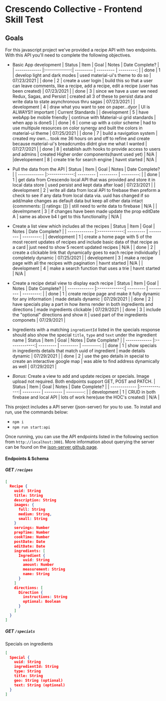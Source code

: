 # Crescendo Collective - Frontend Skill Test

## Goals

For this javascript project we've provided a recipe API with two endpoints. With this API you'll need to complete the following objectives.

- Basic App development
  | Status | Item | Goal | Notes | Date Complete? |
  | ------------- |:-------------:| --------- | --------- | ---------: |
  | done | 1 | develop light and dark modes | used material-ui's theme to do so | 07/23/2021 |
  | done | 2 | create a user login | build this so that a user can leave comments, like a recipe, add a recipe, edit a recipe (user has been created) | 07/23/2021 |
  | done | 3 | since we have a user we need Redux, Sagas, and Persist | created all 3 of these to persist data and write data to state asynchronous thru sagas | 07/23/2021 |
  | development | 4 | draw what you want to see on paper...dyor | UI is ALWAYS!! important | Current Standards |
  | development | 5 | have webApp be mobile friendly | continue with Material-ui grid standards | when app is doneS |
  | done | 6 | come up with a color scheme | had to use multipule resources on color synergy and built the colors in material-ui theme | 07/25/2021 |
  | done | 7 | build a navigation system | created my own... took me 36 hours on and off to refine and create because material-ui's breadcrumbs didnt give me what I wanted | 07/27/2021 |
  | done | 8 | establish auth hooks to provide access to users and admins | created Higher order components(havnt used yet) | N/A |
  |developement | 8 | create trie for search engine | havnt started | N/A |

- Pull the data from the API
  | Status | Item | Goal | Notes | Date Complete? |
  | ------------- |:-------------:| --------- | --------- | ---------: |
  | done | 1 | get data from Crescendo local API that was provided and store it in local data store | used persist and kept data after load | 07/23/2021 |
  | development | 2 | write all data from local API to firebase then preform a check to see if any data from local data via. uuid has changed if so add/make changes as default data but keep all other data intact {commments: [] ratings: []} | still need to write data to firebase | N/A |
  | develmpment | 3 | if changes have been made update the prop editDate A | same as above b4 I get to this functionality | N/A |

- Create a list view which includes all the recipes
  | Status | Item | Goal | Notes | Date Complete? |
  | ------------- |:-------------:| --------- | --------- | ---------: |
  | development | 1 | create a home page with 5 of the most recent updates of recipes and include basic data of that recipe as a card | just need to show 5 recent updated recipes | N/A |
  | done | 2 | create a clickable link that dynamically goes to each recipe individually | completely dynamic | 07/25/2021 |
  | development | 3 | make a recipe page with all the recipes with pagination | havnt started | N/A |
  | development | 4 | make a search function that uses a trie | havnt started | N/A |

- Create a recipe detail view to display each recipe
  | Status | Item | Goal | Notes | Date Complete? |
  | ------------- |:-------------:| --------- | --------- | ---------: |
  | done | 1 | create recipe page and make it fully dynamic for any information | made details dynamic | 07/29/2021 |
  | done | 2 | have specials play a part in how items render in both ingredients and directions | made ingredients clickable | 07/29/2021 |
  | done | 3 | include the "optional" directions and show it | used part of the ingredients componets | 07/29/2021 |

- Ingredients with a matching `ingredientId` listed in the specials response should also show the special `title`, `type` and `text` under the ingredient name
  | Status | Item | Goal | Notes | Date Complete? |
  | ------------- |:-------------:| --------- | --------- | ---------: |
  | done | 1 | show specials in ingredients details that match uuid of ingredient | made details dynamic | 07/29/2021 |
  | done | 2 | use the geo details in special to create an interactive google map | was able to find address dynamically as well | 07/29/2021 |

- _Bonus:_ Create a view to add and update recipes or specials. Image upload not required. Both endpoints support GET, POST and PATCH.
  | Status | Item | Goal | Notes | Date Complete? |
  | ------------- |:-------------:| --------- | --------- | ---------: |
  | development | 1 | CRUD in both firebase and local API | lots of work here(use the HOC's created) | N/A |

This project includes a API server (json-server) for you to use. To install and run, use the commands below:

- `npm i`
- `npm run start:api`

Once running, you can use the API endpoints listed in the following section from `http://localhost:3001`. More information about querying the server can be found on the [json-server github page](https://github.com/typicode/json-server).

#### Endpoints & Schema

##### GET `/recipes`

```JSON
[
  Recipe {
    uuid: String
    title: String
    description: String
    images: {
      full: String
      medium: String,
      small: String
    }
    servings: Number
    prepTime: Number
    cookTime: Number
    postDate: Date
    editDate: Date
    ingredients: [
      Ingredient {
        uuid: String
        amount: Number
        measurement: String
        name: String
      }
    ]
    directions: [
      Direction {
        instructions: String
        optional: Boolean
      }
    ]
  }
]
```

##### GET `/specials`

Specials on ingredients

```json
[
  Special {
    uuid: String
    ingredientId: String
    type: String
    title: String
    geo: String (optional)
    text: String (optional)
  }
]
```
